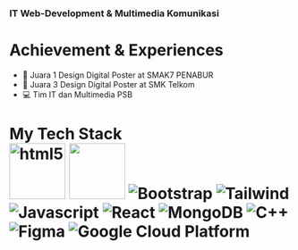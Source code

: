 ### IT Web-Development & Multimedia Komunikasi
# Achievement & Experiences
- 🥇 Juara 1 Design Digital Poster at SMAK7 PENABUR
- 🥉 Juara 3 Design Digital Poster at SMK Telkom
- 💻 Tim IT dan Multimedia PSB
<h1> My Tech Stack <br>
  <img alt="html5" src="https://img.shields.io/badge/-HTML5-E34F26?style=flat-square&logo=html5&logoColor=white" width=100px />
  <img src="https://img.shields.io/badge/-CSS-1a73e8?style=flat-square&logo=css&logoColor=white" width=100px/>
  <img alt="Bootstrap" src="https://img.shields.io/badge/-Bootstrap-7953b3?style=flat-round&logo=bootstrap&logoColor=white" />
  <img alt="Tailwind" src="https://img.shields.io/badge/-Tailwind-blue?style=round-square&logo=tailwindcss&logoColor=white" />
  <img alt="Javascript" src="https://img.shields.io/badge/-JavaScript-f7df1c?style=round-square&logo=javascript&logoColor=black" />
  <img alt="React" src="https://img.shields.io/badge/-React-45b8d8?style=round-square&logo=react&logoColor=white" />
  <img alt="MongoDB" src="https://img.shields.io/badge/-MongoDB Compass-13aa52?style=round-square&logo=mongodb&logoColor=white" />
  <img alt="C++" src="https://img.shields.io/badge/-C++-darkblue?style=round-square&logo=cplusplus&logoColor=white" />
  <img alt="Figma" src="https://img.shields.io/badge/-figma-purple?style=round-square&logo=figma&logoColor=white" />
  <img alt="Google Cloud Platform" src="https://img.shields.io/badge/-Google_Cloud-1a73e8?style=flat-square&logo=google-cloud&logoColor=white" />
</h1>



  

  


